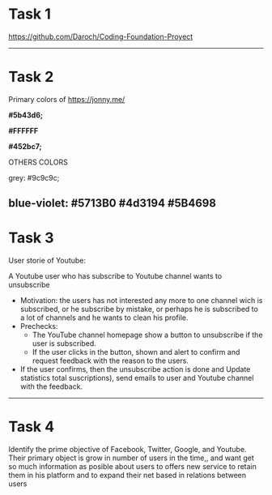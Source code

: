 # Task 1
https://github.com/Daroch/Coding-Foundation-Proyect

---
# Task 2
Primary colors of https://jonny.me/ 

**#5b43d6;**

**#FFFFFF**

**#452bc7;**

OTHERS COLORS

grey:
#9c9c9c; 

blue-violet:
#5713B0
#4d3194
#5B4698
---

# Task 3
User storie of Youtube:

A Youtube user who has subscribe to Youtube channel wants to unsubscribe
- Motivation: the users has not interested any more to one channel wich is subscribed, or he subscribe by mistake, or perhaps he is subscribed to a lot of channels and he wants to clean his profile.
- Prechecks:
  - The YouTube channel homepage show a button to unsubscribe if the user is subscribed.
  - If the user clicks in the button, shown and alert to confirm and request  feedback with the reason to the users.
 - If the user confirms, then the unsubscribe action is done and Update statistics total suscriptions), send emails to user and Youtube channel with the feedback.
---
# Task 4
Identify the prime objective of Facebook, Twitter, Google, and Youtube.
Their primary object is grow in number of users in the time,, and want get so much information as posible about users to offers new service to retain them in his platform
and to expand their net based in relations between users
